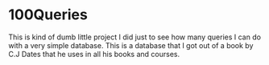 # 100Queries
This is kind of dumb little project I did just to see how many queries I can do with a very simple database.
This is a database that I got out of a book by C.J Dates that he uses in all his books and courses. 